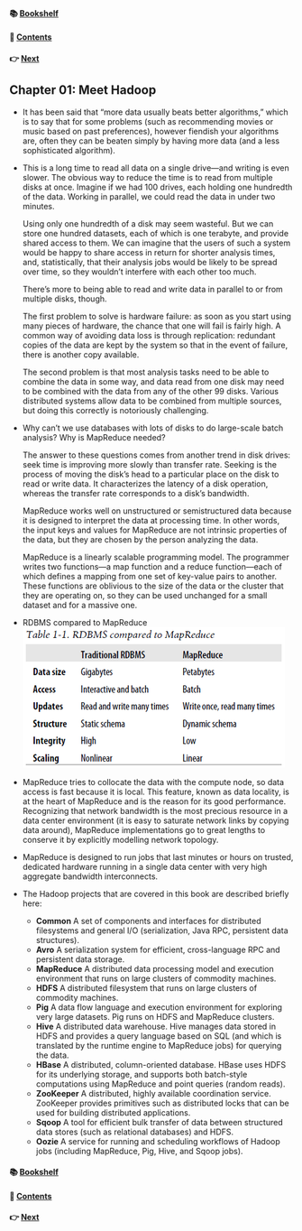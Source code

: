 #### &#x1F4DA; [Bookshelf](../)
#### &#x1F4DC; [Contents](./README.md#contents)
#### &#x1F449; [Next](./Ch02_MapReduce.md)

## Chapter 01: Meet Hadoop

- It has been said that “more data usually beats better algorithms,” which is to say that for some problems (such as recommending movies or music based on past preferences), however fiendish your algorithms are, often they can be beaten simply by having more data (and a less sophisticated algorithm).

- This is a long time to read all data on a single drive—and writing is even slower. The obvious way to reduce the time is to read from multiple disks at once. Imagine if we had 100 drives, each holding one hundredth of the data. Working in parallel, we could read the data in under two minutes.

	Using only one hundredth of a disk may seem wasteful. But we can store one hundred datasets, each of which is one terabyte, and provide shared access to them. We can imagine that the users of such a system would be happy to share access in return for shorter analysis times, and, statistically, that their analysis jobs would be likely to be spread over time, so they wouldn’t interfere with each other too much.

	There’s more to being able to read and write data in parallel to or from multiple disks, though.

	The first problem to solve is hardware failure: as soon as you start using many pieces of hardware, the chance that one will fail is fairly high. A common way of avoiding data loss is through replication: redundant copies of the data are kept by the system so that in the event of failure, there is another copy available.

	The second problem is that most analysis tasks need to be able to combine the data in some way, and data read from one disk may need to be combined with the data from any of the other 99 disks. Various distributed systems allow data to be combined from multiple sources, but doing this correctly is notoriously challenging.

- Why can’t we use databases with lots of disks to do large-scale batch analysis? Why is MapReduce needed?

	The answer to these questions comes from another trend in disk drives: seek time is improving more slowly than transfer rate. Seeking is the process of moving the disk’s head to a particular place on the disk to read or write data. It characterizes the latency of a disk operation, whereas the transfer rate corresponds to a disk’s bandwidth.

	MapReduce works well on unstructured or semistructured data because it is designed to interpret the data at processing time. In other words, the input keys and values for MapReduce are not intrinsic properties of the data, but they are chosen by the person analyzing the data.

	MapReduce is a linearly scalable programming model. The programmer writes two functions—a map function and a reduce function—each of which defines a mapping from one set of key-value pairs to another. These functions are oblivious to the size of the data or the cluster that they are operating on, so they can be used unchanged for a small dataset and for a massive one.

- RDBMS compared to MapReduce  
![alt text](res/fig_1_1_RDBMS_compared_to_MapReduce.PNG)  

- MapReduce tries to collocate the data with the compute node, so data access is fast because it is local. This feature, known as data locality, is at the heart of MapReduce and is the reason for its good performance. Recognizing that network bandwidth is the most precious resource in a data center environment (it is easy to saturate network links by copying data around), MapReduce implementations go to great lengths to conserve it by explicitly modelling network topology.

- MapReduce is designed to run jobs that last minutes or hours on trusted, dedicated hardware running in a single data center with very high aggregate bandwidth interconnects.

- The Hadoop projects that are covered in this book are described briefly here:
	- **Common** A set of components and interfaces for distributed filesystems and general I/O (serialization, Java RPC, persistent data structures).
	- **Avro** A serialization system for efficient, cross-language RPC and persistent data storage.
	- **MapReduce** A distributed data processing model and execution environment that runs on large clusters of commodity machines.
	- **HDFS** A distributed filesystem that runs on large clusters of commodity machines.
	- **Pig** A data flow language and execution environment for exploring very large datasets. Pig runs on HDFS and MapReduce clusters.
	- **Hive** A distributed data warehouse. Hive manages data stored in HDFS and provides a query language based on SQL (and which is translated by the runtime engine to MapReduce jobs) for querying the data.
	- **HBase** A distributed, column-oriented database. HBase uses HDFS for its underlying storage, and supports both batch-style computations using MapReduce and point queries (random reads).
	- **ZooKeeper** A distributed, highly available coordination service. ZooKeeper provides primitives such as distributed locks that can be used for building distributed applications.
	- **Sqoop** A tool for efficient bulk transfer of data between structured data stores (such as relational databases) and HDFS.
	- **Oozie** A service for running and scheduling workflows of Hadoop jobs (including MapReduce, Pig, Hive, and Sqoop jobs).

#### &#x1F4DA; [Bookshelf](../)
#### &#x1F4DC; [Contents](./README.md#contents)
#### &#x1F449; [Next](./Ch02_MapReduce.md)